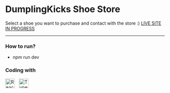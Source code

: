 # DumplingKicks Shoe Store

Select a shoe you want to purchase and contact with the store :)
[LIVE SITE IN PROGRESS](https://dumplingkicks.pl)

---

### How to run?
- npm run dev

### Coding with

<img align="left" alt="React" width="30px" style="padding-right:10px;" src="https://cdn.jsdelivr.net/gh/devicons/devicon/icons/react/react-original.svg" />   
<img align="left" alt="TypeScript" width="30px" style="padding-right:10px;" src="https://cdn.jsdelivr.net/gh/devicons/devicon/icons/typescript/typescript-plain.svg" />
